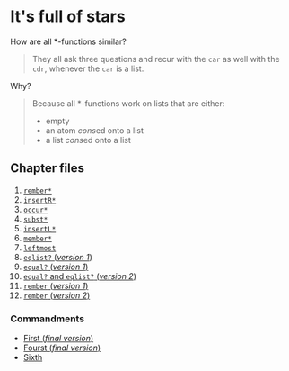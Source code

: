 # It's full of stars

How are all \*-functions similar?

> They all ask three questions and recur with the
`car` as well with the `cdr`, whenever the `car`
is a list.

Why?

> Because all \*-functions work on lists that are
either: 
>
>    - empty
>    - an atom *cons*ed onto a list
>    - a list *cons*ed onto a list

## Chapter files

1. [`rember*`](rember-star.rkt)
2. [`insertR*`](insertR-star.rkt)
3. [`occur*`](occur-star.rkt)
4. [`subst*`](subst-star.rkt)
5. [`insertL*`](insertL-star.rkt)
6. [`member*`](member-star.rkt)
7. [`leftmost`](leftmost.rkt)
8. [`eqlist?` (*version 1*)](eqlist1.rkt)
9. [`equal?` (*version 1*)](equal1.rkt)
10. [`equal?` and `eqlist?` (*version 2*)](equal2.rkt)
11. [`rember` (*version 1*)](rember1.rkt)
11. [`rember` (*version 2*)](rember2.rkt)

### Commandments

* [First (*final version*)](commandments/first.md)
* [Fourst (*final version*)](commandments/fourth.md)
* [Sixth](commandments/sixth.md)

